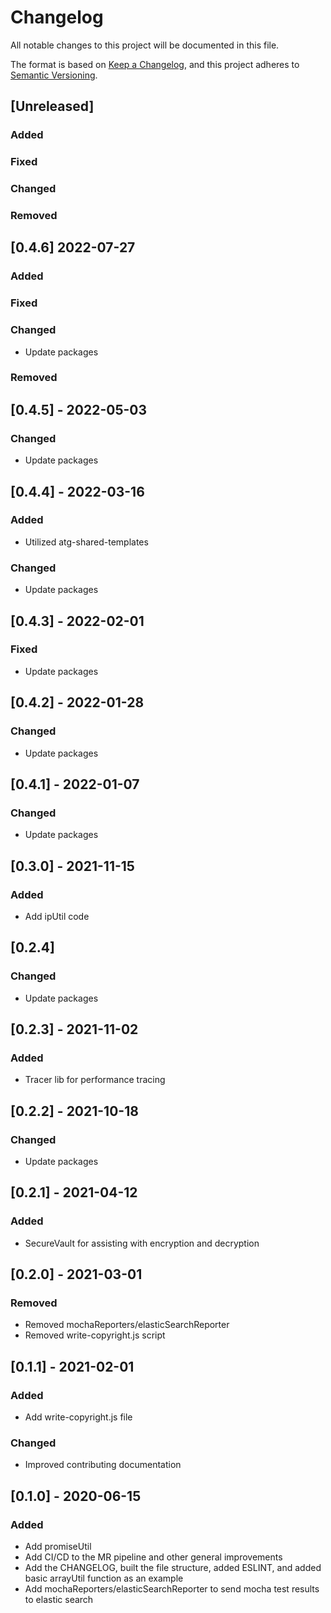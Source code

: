 # Changelog
All notable changes to this project will be documented in this file.

The format is based on [Keep a Changelog](https://keepachangelog.com/en/1.0.0/),
and this project adheres to [Semantic Versioning](https://semver.org/spec/v2.0.0.html).
## [Unreleased]
### Added

### Fixed

### Changed

### Removed

## [0.4.6] 2022-07-27
### Added

### Fixed

### Changed
- Update packages

### Removed

## [0.4.5] - 2022-05-03
### Changed
- Update packages

## [0.4.4] - 2022-03-16
### Added
- Utilized atg-shared-templates

### Changed
- Update packages

## [0.4.3] - 2022-02-01
### Fixed
- Update packages

## [0.4.2] - 2022-01-28
### Changed
- Update packages

## [0.4.1] - 2022-01-07
### Changed
- Update packages

## [0.3.0] - 2021-11-15
### Added
- Add ipUtil code

## [0.2.4]
### Changed
- Update packages

## [0.2.3] - 2021-11-02
### Added
- Tracer lib for performance tracing

## [0.2.2] - 2021-10-18
### Changed
- Update packages

## [0.2.1] - 2021-04-12
### Added
- SecureVault for assisting with encryption and decryption

## [0.2.0] - 2021-03-01
### Removed
- Removed mochaReporters/elasticSearchReporter
- Removed write-copyright.js script

## [0.1.1] - 2021-02-01
### Added
- Add write-copyright.js file

### Changed
- Improved contributing documentation

## [0.1.0] - 2020-06-15
### Added
- Add promiseUtil
- Add CI/CD to the MR pipeline and other general improvements
- Add the CHANGELOG, built the file structure, added ESLINT, and added basic arrayUtil function as an example
- Add mochaReporters/elasticSearchReporter to send mocha test results to elastic search
